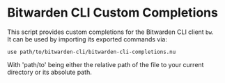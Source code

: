# Bitwarden CLI Custom Completions

This script provides custom completions for the Bitwarden CLI client
`bw`.  
It can be used by importing its exported commands via:

```
use path/to/bitwarden-cli/bitwarden-cli-completions.nu
```

With 'path/to' being either the relative path of the file to your
current directory or its absolute path.
